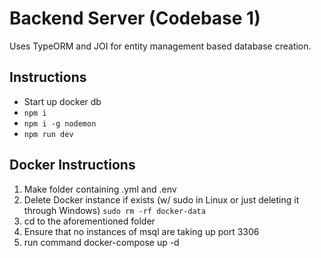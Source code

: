 # Backend Server (Codebase 1)
Uses TypeORM and JOI for entity management based database creation. 

## Instructions
* Start up docker db
* `npm i`
* `npm i -g nodemon`
* `npm run dev`

## Docker Instructions
1. Make folder containing .yml and .env
2. Delete Docker instance if exists (w/ sudo in Linux or just deleting it through Windows) `sudo rm -rf docker-data`
4. cd to the aforementioned folder 
5. Ensure that no instances of msql are taking up port 3306 
6. run command docker-compose up -d
